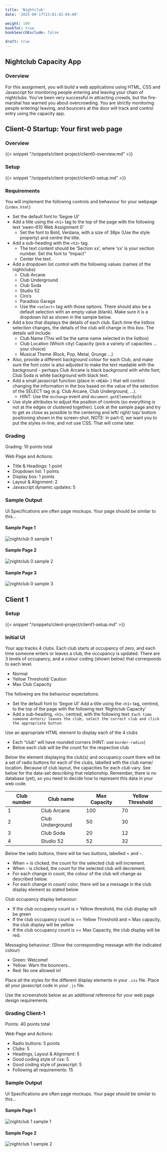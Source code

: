 ```yaml
---
title: 'Nightclub'
date: '2025-09-17T23:01:42-04:00'

weight: 100
bookToC: true
bookSearchExclude: false

draft: true
---
```


## Nightclub Capacity App

### Overview

For this assignment, you will build a web applications using HTML, CSS and Javascript for monitoring people entering and leaving your chain of nightclubs. You’ve been very successful in attracting crowds, but the fire-marshal has warned you about overcrowding. You are strictly monitoring people entering/ leaving, and bouncers at the door will track and control entry using the capacity app.

## Client-0 Startup: Your first web page

### Overview

{{< snippet "/snippets/client-project/client0-overview.md" >}}

### Setup

{{< snippet "/snippets/client-project/client0-setup.md" >}}

### Requirements

You will implement the following controls and behaviour for your webpage (`index.html`)

* Set the default font to ‘Segoe UI’
* Add a title using the `<h1>` tag to the top of the page with the following text ‘swen-610 Web Assignment 0’
    * Set the font to Bold, Verdana, with a size of 36px (Use the style property) and centre the title.
* Add a sub-heading with the `<h2>` tag.
    * The text content should be ‘Section xx’, where ‘xx’ is your section number. Set the font to “Impact”
    * Center the text.
* Add a dropdown list control with the following values (names of the nightclubs)
    * Club Arcane
    * Club Underground
    * Club Soda
    * Studio 52
    * Ciro’s
    * Paradisio Garage
    * Use the `<select>` tag with those options. There should also be a default selection with an empty value (blank). Make sure it is a dropdown list as shown in the sample below.
* Add a box that displays the details of each club. Each time the listbox selection changes, the details of the club will change in this box. The details will include:
    * Club Name (This will be the same name selected in the listbox)
    * Club Location (Which city) Capacity (pick a variety of capacities … your choice)
    * Musical Theme (Rock, Pop, Metal, Grunge …)
* Also, provide a different background colour for each Club, and make sure the font color is also adjusted to make the text readable with the background - perhaps Club Arcane is black background with white font; Club Soda is white background with black text.
* Add a small javascript function (place in `<HEAD>` ) that will control changing the information in the box based on the value of the selection of the SELECT tag (e.g. Club Arcane, Club Underground, …). 
    * HINT: Use the `onchange` event and `document.getElementById`
* Use style attributes to adjust the position of controls (so everything is not at the edges or clustered together). Look at the sample page and try to get as close as possible to the centering and left/ right/ top/ bottom positioning shown in the screen-shot. NOTE: In part-0, we want you to put the styles in-line, and not use CSS. That will come later.

### Grading

Grading: 10 points total

Web Page and Actions:

* Title & Headings: 1 point
* Dropdown list: 1 points
* Display box: 1 points
* Layout & Alignment: 2
* Javascript dynamic updates: 5

### Sample Output

UI Specifications are often page mockups. Your page should be similar to this…

#### Sample Page 1

![nightclub 0 sample 1](/images/client-project/club-0.0.jpg)

#### Sample Page 2

![nightclub 0 sample 2](/images/client-project/club-0.1.jpg)

#### Sample Page 3

![nightclub 0 sample 3](/images/client-project/club-0.2.jpg)

## Client 1

### Setup

{{< snippet "/snippets/client-project/client1-setup.md" >}}

### Initial UI

Your app tracks 4 clubs. Each club starts at occupancy of zero, and each time someone enters or leaves a club, the occupancy is updated. There are 3 levels of occupancy, and a colour coding (shown below) that corresponds to each level.

* Normal
* Yellow Threshold/ Caution
* Max Club Capacity

The following are the behaviour expectations: 

* Set the default font to ‘Segoe UI’ Add a title using the `<h1>` tag, centred, to the top of the page with the following text ‘Nightclub Capacity’
* Add a sub-heading, `<h3>`, centred, with the following text: `Each time someone enters/ leaves the club, select the correct club and click the appropriate button`

Use an appropriate HTML element to display each of the 4 clubs

* Each “club” will have rounded corners (HINT: use `border-radius`)
* Below each club will be the count for the respective club

Below the element displaying the club(s) and occupancy count there will be a set of radio buttons for each of the clubs, labelled with the club name/ location. Because of club layout, the capacities for each club vary. See below for the data-set describing that relationship. Remember, there is no database (yet), so you need to decide how to represent this data in your web code.

|Club number|Club name|Max Capacity|Yellow Threshold|
|---|---|---|---|
|1|Club Arcane|100|70|
|2|Club Underground|50|30|
|3|Club Soda|20|12|
|4|Studio 52|52|32|

Below the radio buttons, there will be two buttons, labelled + and -.

* When + is clicked, the count for the selected club will increment.
* When - is clicked, the count for the selected club will decrement.
* For each change in count, the colour of the club will change as described below.
* For each change in count/ color, there will be a message in the club display element as stated below

Club occupancy display behaviour:

* If the club occupancy count is < Yellow threshold, the club display will be green
* If the club occupancy count is >= Yellow Threshold and < Max capacity, the club display will be yellow
* If the club occupancy count is >= Max Capacity, the club display will be red.

Messaging behaviour: (Show the corresponding message with the indicated colour)

* Green: Welcome!
* Yellow: Warn the bouncers…
* Red: No one allowed in!

Place all the styles for the different display elements in your `.css` file. Place all your javascript code in your `.js` file.

Use the screenshots below as an additional reference for your web page design requirements.

### Grading Client-1

Points: 40 points total

Web Page and Actions:

* Radio buttons: 5 points
* Clubs: 5
* Headings, Layout & Alignment: 5
* Good coding style of css: 5
* Good coding style of javascript: 5
* Following all requirements: 15

### Sample Output

UI Specifications are often page mockups. Your page should be similar to this…

#### Sample Page 1

![nightclub 1 sample 1](/images/client-project/club-1.0.jpg)

#### Sample Page 2

![nightclub 1 sample 2](/images/client-project/club-1.1.jpg)